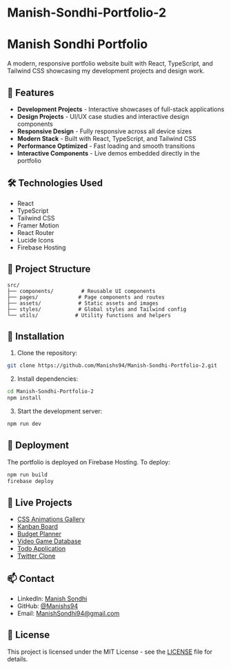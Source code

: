 # Manish-Sondhi-Portfolio-2

# Manish Sondhi Portfolio

A modern, responsive portfolio website built with React, TypeScript, and Tailwind CSS showcasing my development projects and design work.

## 🚀 Features

- **Development Projects** - Interactive showcases of full-stack applications
- **Design Projects** - UI/UX case studies and interactive design components
- **Responsive Design** - Fully responsive across all device sizes
- **Modern Stack** - Built with React, TypeScript, and Tailwind CSS
- **Performance Optimized** - Fast loading and smooth transitions
- **Interactive Components** - Live demos embedded directly in the portfolio

## 🛠️ Technologies Used

- React
- TypeScript
- Tailwind CSS
- Framer Motion
- React Router
- Lucide Icons
- Firebase Hosting

## 📁 Project Structure

```
src/
├── components/         # Reusable UI components
├── pages/             # Page components and routes
├── assets/            # Static assets and images
├── styles/            # Global styles and Tailwind config
└── utils/            # Utility functions and helpers
```

## 🔧 Installation

1. Clone the repository:
```bash
git clone https://github.com/Manishs94/Manish-Sondhi-Portfolio-2.git
```

2. Install dependencies:
```bash
cd Manish-Sondhi-Portfolio-2
npm install
```

3. Start the development server:
```bash
npm run dev
```

## 🚀 Deployment

The portfolio is deployed on Firebase Hosting. To deploy:

```bash
npm run build
firebase deploy
```

## 📱 Live Projects

- [CSS Animations Gallery](https://animations-a7d93.web.app/)
- [Kanban Board](https://kanban-fire-be71d.web.app/)
- [Budget Planner](https://61f0efec215e813c8ff08265--hardcore-roentgen-8b2667.netlify.app/)
- [Video Game Database](https://ng-video-game-db.web.app/)
- [Todo Application](https://todo-cda1b8.netlify.app/)
- [Twitter Clone](https://twitter-clone-83a92.firebaseapp.com/)

## 📫 Contact

- LinkedIn: [Manish Sondhi](https://www.linkedin.com/in/manish-sondhi-2b3bb2217/)
- GitHub: [@Manishs94](https://github.com/Manishs94)
- Email: ManishSondhi94@gmail.com

## 📄 License

This project is licensed under the MIT License - see the [LICENSE](LICENSE) file for details.